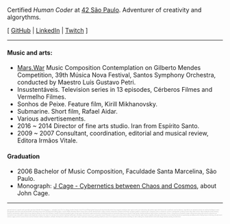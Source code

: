 Certified _Human Coder_ at [42 São Paulo](www.42sp.org.br). Adventurer of creativity and algorythms.

[ [GitHub](https://www.github.com/fde-capu) | [LinkedIn](https://www.linkedin.com/in/flaviocarrara/) | [Twitch](https://www.twitch.com/fde-capu) ]

---

#### Music and arts:

- [Mars.War](https://github.com/fde-capu/fde-capu/blob/main/Flavio%20Carrara%20-%20Marte%20Guerra%20-%202004%20-%2010m28.mp3) Music Composition Contemplation on  Gilberto Mendes Competition, 39th Música Nova Festival, Santos Symphony Orchestra, conducted by Maestro Luís Gustavo Petri.
- Insustentáveis. Television series in 13 episodes, Cérberos Filmes and Vermelho Filmes.
- Sonhos de Peixe. Feature film, Kirill Mikhanovsky.
- Submarine. Short film, Rafael Aidar.
- Various advertisements.
- 2016 ~ 2014 Director of fine arts studio. Iran from Espírito Santo.
- 2009 ~ 2007 Consultant, coordination, editorial and musical review, Editora Irmãos Vitale.

#### Graduation

- 2006 Bachelor of Music Composition, Faculdade Santa Marcelina, São Paulo.
- Monograph: [J Cage - Cybernetics between Chaos and Cosmos](https://github.com/fde-capu/fde-capu/blob/main/J-Cage.pdf), about John Cage.

---

<sup><sub>
<sub style='font-size:29%; color:darkgrey;'>
general interests:
apache
arch
assembly
aws
basic
blender 3d
c language
c++ cplusplus cpp
c#
cli
css
django
docker
dreams
école 42
excell
ffmpeg
html
javascript
keras
krita
kubernetes
linux
magento
minikube
nasm
nginx
node.js
perl
photoshop
php
python
regex
shell
typescript
visual basic
word
wordpress
|
algorithmic art
animation
arduino
art
artificial intelligence
astro photography
astronomy
autocad
autohotkey
automation
bacon
beer brewing
book editing
cage
c sound
cellular automata
chance
chaos
chess
chords
classical music
coding
comedy
composition
computer aid design
computer graphics
computer parts
computer science
computers
concerts
contemporary
cooking
cosmos
daisy
data science
data visualisation
deep learning
desktop customization
digital culture
dogs
drawing
editing
fine arts
fluid dynamics
fractals
functional art
gadgets
game design
game development
games
generative anything
generative art
generative games
git
go
grateful dead
guitars
hacking
hardware
high definition
human nature
humor
i ching
illusions
illustration
image editing
improvising
indie projects
interactive art
interactive music
interactive sculptures
jam bands
jam sessions
live music
live streams
love
machine learning
mathematics
mountains
movies
music
music composition
music education
music scores
music theory
nature
neural networks
night
oracles
originality
philosophy
phish
physics
procedural generation
programming
puredata
puzzles
reading
reason
rendering
rick and morty
robotics
sagan
science
science fiction
science literature
sibelius
simulations
software development
synthesis
sounds
space
space exploration
streaming
studying
symphonic music
tech equipments
transcriptions
travelling
tty
video editing
vim
virtual machines
web
web design
windows
writing
zen
and more
</sub></sub></sub>
